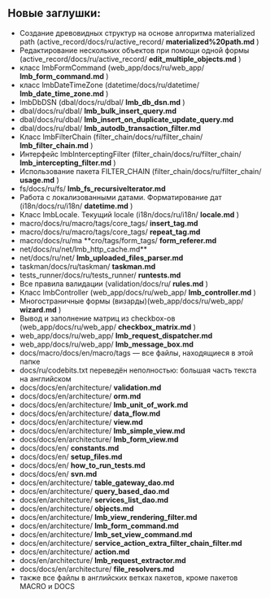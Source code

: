 ## Новые заглушки:

* Создание древовидных структур на основе алгоритма materialized path (active_record/docs/ru/active_record/ **materialized%20path.md** )
* Редактирование нескольких объектов при помощи одной формы (active_record/docs/ru/active_record/ **edit_multiple_objects.md** )
* класс lmbFormCommand (web_app/docs/ru/web_app/ **lmb_form_command.md** )
* класс lmbDateTimeZone (datetime/docs/ru/datetime/ **lmb_date_time_zone.md** )
* lmbDbDSN (dbal/docs/ru/dbal/ **lmb_db_dsn.md** )
* dbal/docs/ru/dbal/ **lmb_bulk_insert_query.md**
* dbal/docs/ru/dbal/ **lmb_insert_on_duplicate_update_query.md**
* dbal/docs/ru/dbal/ **lmb_autodb_transaction_filter.md**
* Класс lmbFilterChain (filter_chain/docs/ru/filter_chain/ **lmb_filter_chain.md** )
* Интерфейс lmbInterceptingFilter (filter_chain/docs/ru/filter_chain/ **lmb_intercepting_filter.md** )
* Использование пакета FILTER_CHAIN (filter_chain/docs/ru/filter_chain/ **usage.md** )
* fs/docs/ru/fs/ **lmb_fs_recursiveIterator.md**
* Работа с локализованными датами. Форматирование дат (i18n/docs/ru/i18n/ **datetime.md** )
* Класс lmbLocale. Текущий locale (i18n/docs/ru/i18n/ **locale.md** )
* macro/docs/ru/macro/tags/core_tags/ **insert_tag.md**
* macro/docs/ru/macro/tags/core_tags/ **repeat_tag.md**
* macro/docs/ru/ma **cro/tags/form_tags/ **form_referer.md**
* net/docs/ru/net/lmb_http_cache.md**
* net/docs/ru/net/ **lmb_uploaded_files_parser.md**
* taskman/docs/ru/taskman/ **taskman.md**
* tests_runner/docs/ru/tests_runner/ **runtests.md**
* Все правила валидации (validation/docs/ru/ **rules.md** )
* Класс lmbController (web_app/docs/ru/web_app/ **lmb_controller.md** )
* Многостраничные формы (визарды)(web_app/docs/ru/web_app/ **wizard.md** )
* Вывод и заполнение матриц из checkbox-ов (web_app/docs/ru/web_app/ **checkbox_matrix.md** )
* web_app/docs/ru/web_app/ **lmb_request_dispatcher.md**
* web_app/docs/ru/web_app/ **lmb_message_box.md**
* docs/macro/docs/en/macro/tags — все файлы, находящиеся в этой папке
* docs/ru/codebits.txt переведён неполностью: большая часть текста на английском
* docs/docs/en/architecture/ **validation.md**
* docs/docs/en/architecture/ **orm.md**
* docs/docs/en/architecture/ **lmb_unit_of_work.md**
* docs/docs/en/architecture/ **data_flow.md**
* docs/docs/en/architecture/ **view.md**
* docs/docs/en/architecture/ **lmb_simple_view.md**
* docs/docs/en/architecture/ **lmb_form_view.md**
* docs/docs/en/ **constants.md**
* docs/docs/en/ **setup_files.md**
* docs/docs/en/ **how_to_run_tests.md**
* docs/docs/en/ **svn.md**
* docs/en/architecture/ **table_gateway_dao.md**
* docs/en/architecture/ **query_based_dao.md**
* docs/en/architecture/ **services_list_dao.md**
* docs/en/architecture/ **objects.md**
* docs/en/architecture/ **lmb_view_rendering_filter.md**
* docs/en/architecture/ **lmb_form_command.md**
* docs/en/architecture/ **lmb_set_view_command.md**
* docs/en/architecture/ **service_action_extra_filter_chain_filter.md**
* docs/en/architecture/ **action.md**
* docs/en/architecture/ **lmb_request_extractor.md**
* docs/docs/en/architecture/ **file_resolvers.md**
* также все файлы в английских ветках пакетов, кроме пакетов MACRO и DOCS
